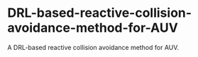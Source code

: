 # DRL-based-reactive-collision-avoidance-method-for-AUV

A DRL-based reactive collision avoidance method for AUV.

